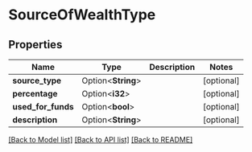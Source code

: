 # SourceOfWealthType

## Properties

Name | Type | Description | Notes
------------ | ------------- | ------------- | -------------
**source_type** | Option<**String**> |  | [optional]
**percentage** | Option<**i32**> |  | [optional]
**used_for_funds** | Option<**bool**> |  | [optional]
**description** | Option<**String**> |  | [optional]

[[Back to Model list]](../README.md#documentation-for-models) [[Back to API list]](../README.md#documentation-for-api-endpoints) [[Back to README]](../README.md)


